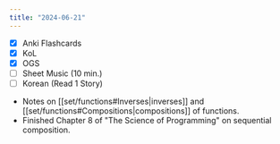 ```yaml
---
title: "2024-06-21"
---
```


- [x] Anki Flashcards
- [x] KoL
- [x] OGS
- [ ] Sheet Music (10 min.)
- [ ] Korean (Read 1 Story)

* Notes on [[set/functions#Inverses|inverses]] and [[set/functions#Compositions|compositions]] of functions.
* Finished Chapter 8 of "The Science of Programming" on sequential composition.